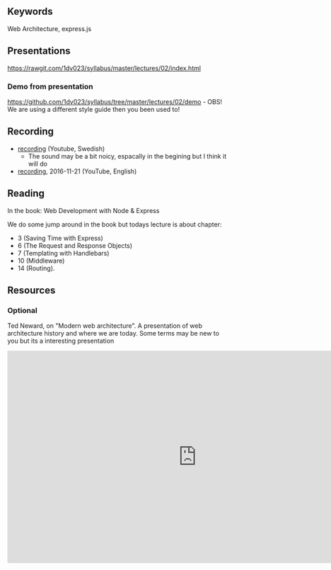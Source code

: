 ## Keywords
Web Architecture, express.js

## Presentations

https://rawgit.com/1dv023/syllabus/master/lectures/02/index.html

### Demo from presentation
https://github.com/1dv023/syllabus/tree/master/lectures/02/demo - OBS! We are using a different style guide then you been used to!

## Recording
* [recording](https://youtu.be/knRFMt4Srl8?list=PLWl8eY9vSb6j4JpgW9_ZAVmfd-z9qkORK) (Youtube, Swedish)
  * The sound may be a bit noicy, espacally in the begining but I think it will do  
* [recording](https://youtu.be/YQJEIkPCQVI), 2016-11-21 (YouTube, English)



## Reading
In the book: Web Development with Node & Express

We do some jump around in the book but todays lecture is about chapter: 
* 3 (Saving Time with Express)
* 6 (The Request and Response Objects)
* 7 (Templating with Handlebars)
* 10 (Middleware)
* 14 (Routing).

## Resources

### Optional
Ted Neward, on "Modern web architecture". A presentation of web architecture history and where we are today.
Some terms may be new to you but its a interesting presentation
<iframe width="854" height="480" src="https://www.youtube.com/embed/7ujN5hwhfrs" frameborder="0" allowfullscreen></iframe>
